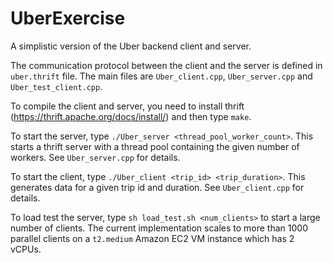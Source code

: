 # UberExercise
A simplistic version of the Uber backend client and server.

The communication protocol between the client and the server is defined in `uber.thrift` file. The main files are `Uber_client.cpp`, `Uber_server.cpp` and `Uber_test_client.cpp`.

To compile the client and server, you need to install thrift (https://thrift.apache.org/docs/install/) and then type
`make`.

To start the server, type `./Uber_server <thread_pool_worker_count>`. This starts a thrift server with a thread pool containing the given number of workers. See `Uber_server.cpp` for details.

To start the client, type `./Uber_client <trip_id> <trip_duration>`. This generates data for a given trip id and duration. See `Uber_client.cpp` for details.

To load test the server, type `sh load_test.sh <num_clients>` to start a large number of clients. The current implementation scales to more than 1000 parallel clients on a `t2.medium` Amazon EC2 VM instance which has 2 vCPUs.
